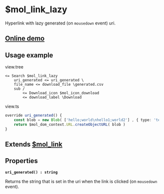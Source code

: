 # $mol_link_lazy

Hyperlink with lazy generated (on `mousedown` event) uri. 

## [Online demo](https://mol.hyoo.ru/#!section=demos/readme/demo=mol_link_lazy_demo)

## Usage example

view.tree

```
<= Search $mol_link_lazy
	uri_generated <= uri_generated \
	file_name <= download_file \generated.csv
	sub /
		<= Download_icon $mol_icon_download
		<= download_label \Download
```

view.ts

```ts
override uri_generated() {
	const blob = new Blob( ['hello;world\nhello1;world2'] , { type: 'text/csv' } )
	return $mol_dom_context.URL.createObjectURL( blob )
}
```

## Extends [$mol_link](https://mol.hyoo.ru/#!section=demos/readme/demo=mol_link_demo)

## Properties

**`uri_generated() : string`**

Returns the string that is set in the uri when the link is clicked (on `mousedown` event).



